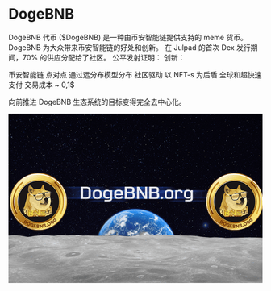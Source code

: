 # DogeBNB

DogeBNB 代币 ($DogeBNB) 是一种由币安智能链提供支持的 meme 货币。 DogeBNB 为大众带来币安智能链的好处和创新。
在 Julpad 的首次 Dex 发行期间，70% 的供应分配给了社区。
公平发射证明：
创新：

  币安智能链
  点对点
  通过远分布模型分布
  社区驱动
  以 NFT-s 为后盾
  全球和超快速支付
  交易成本 ~ 0,1$

向前推进 DogeBNB 生态系统的目标变得完全去中心化。

![dogebnborg-dapp-collectibles-bsc-image1_617d1baef57ea0065f7796924574accd](dogebnborg-dapp-collectibles-bsc-image1_617d1baef57ea0065f7796924574accd.png)
